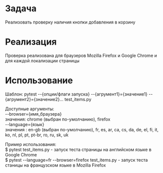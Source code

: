 # Задача
Реализовать проверку наличия кнопки добавления в корзину

# Реализация
Проверка реализована для браузеров Mozilla Firefox и Google Chrome и для каждой локализации страницы

# Использование
Шаблон:
pytest --{опции/флаги запуска} --{агрумент1}={значение1} --{агрумент2}={значение2}... test_items.py

Доступные аргументы:<br>
  --browser={имя_браузера}<br>
      значения: chrome (выбран по-умолчанию),
                firefox<br>
  --language={язык}<br>
      значения : en-gb (выбран по-умолчанию), fr, es, ar, ca, cs, da, de, el, fi, it, ko, nl, pl, pt, pt-br, ro, ru, sk, uk

Пример использования:<br>
$ pytest test_items.py - запуск теста страницы на английском языке в Google Chrome<br>
$ pytest --language=fr --browser=firefox test_items.py - запуск теста станицы на французском языке в Mozilla Firefox

